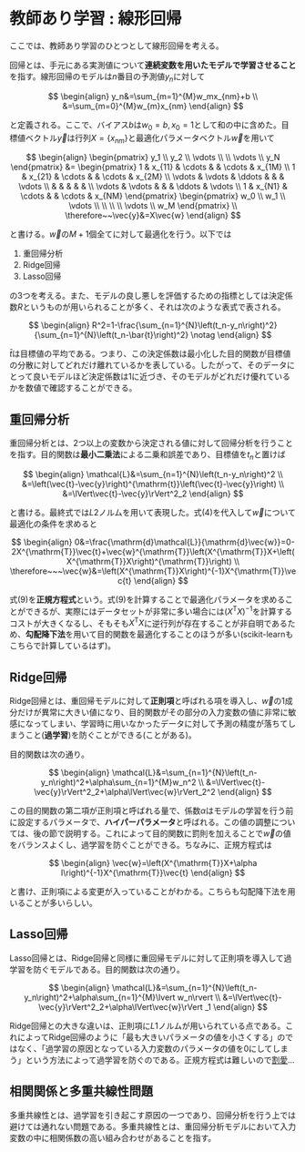 # 教師あり学習 : 線形回帰

ここでは、教師あり学習のひとつとして線形回帰を考える。

回帰とは、手元にある実測値について**連続変数を用いたモデルで学習させること**を指す。線形回帰のモデルは$n$番目の予測値$y_n$に対して

$$
\begin{align}
y_n&=\sum_{m=1}^{M}w_mx_{nm}+b \\
&=\sum_{m=0}^{M}w_{m}x_{nm}
\end{align}
$$

と定義される。ここで、バイアス$b$は$w_0=b,x_0=1$として和の中に含めた。目標値ベクトル$\vec{y}$は行列$X=\{x_{nm}\}$と最適化パラメータベクトル$\vec{w}$を用いて

$$
\begin{align}
    \begin{pmatrix}
        y_1 \\ y_2 \\ \vdots \\ \\ \vdots \\ y_N
    \end{pmatrix}
    &=
    \begin{pmatrix}
        1 & x_{11} & \cdots & & \cdots & x_{1M} \\
        1 & x_{21} & \cdots & & \cdots & x_{2M} \\
        \vdots & \vdots & \ddots & &        & \vdots \\
                &        &        & &        &        \\
        \vdots & \vdots &        & & \ddots & \vdots \\
        1 & x_{N1} & \cdots & & \cdots & x_{NM}
    \end{pmatrix}
    \begin{pmatrix}
        w_0 \\ w_1 \\ \vdots \\ \\ \\ \\ \vdots \\ w_M
    \end{pmatrix} \\
    \therefore~~\vec{y}&=X\vec{w}
\end{align}
$$

と書ける。$\vec{w}$の$M+1$個全てに対して最適化を行う。以下では

1. 重回帰分析
2. Ridge回帰
3. Lasso回帰

の3つを考える。また、モデルの良し悪しを評価するための指標としては決定係数$R$というものが用いられることが多く、それは次のような表式で表される。

$$
\begin{align}
    R^2=1-\frac{\sum_{n=1}^{N}\left(t_n-y_n\right)^2}{\sum_{n=1}^{N}\left(t_n-\bar{t}\right)^2} \notag
\end{align}
$$

$\bar{t}$は目標値の平均である。つまり、この決定係数は最小化した目的関数が目標値の分散に対してどれだけ離れているかを表している。したがって、そのデータにとって良いモデルほど決定係数は1に近づき、そのモデルがどれだけ優れているかを数値で確認することができる。

## 重回帰分析

重回帰分析とは、2つ以上の変数から決定される値に対して回帰分析を行うことを指す。目的関数は**最小二乗法**による二乗和誤差であり、目標値を$t_n$と置けば

$$
\begin{align}
    \mathcal{L}&=\sum_{n=1}^{N}\left(t_n-y_n\right)^2 \\
    &=\left(\vec{t}-\vec{y}\right)^{\mathrm{t}}\left(\vec{t}-\vec{y}\right) \\
    &=\lVert\vec{t}-\vec{y}\rVert^2_2
\end{align}
$$

と書ける。最終式では$L2$ノルムを用いて表現した。式(4)を代入して$\vec{w}$について最適化の条件を求めると

$$
\begin{align}
    0&=\frac{\mathrm{d}\mathcal{L}}{\mathrm{d}\vec{w}}=0-2X^{\mathrm{T}}\vec{t}+\vec{w}^{\mathrm{T}}\left(X^{\mathrm{T}}X+\left(X^{\mathrm{T}}X\right)^{\mathrm{T}}\right) \\
    \therefore~~~\vec{w}&=\left(X^{\mathrm{T}}X\right)^{-1}X^{\mathrm{T}}\vec{t}
\end{align}
$$

式(9)を**正規方程式**という。式(9)を計算することで最適化パラメータを求めることができるが、実際にはデータセットが非常に多い場合には$\left(X^{\mathrm{T}}X\right)^{-1}$を計算するコストが大きくなるし、そもそも$X^{\mathrm{T}}X$に逆行列が存在することが非自明であるため、**勾配降下法**を用いて目的関数を最適化することのほうが多い(scikit-learnもこちらで計算しているはず)。

## Ridge回帰

Ridge回帰とは、重回帰モデルに対して**正則項**と呼ばれる項を導入し、$\vec{w}$の1成分だけが異常に大きい値になり、目的関数がその部分の入力変数の値に非常に敏感になってしまい、学習時に用いなかったデータに対して予測の精度が落ちてしまうこと(**過学習**)を防ぐことができる(ことがある)。

目的関数は次の通り。

$$
\begin{align}
    \mathcal{L}&=\sum_{n=1}^{N}\left(t_n-y_n\right)^2+\alpha\sum_{n=1}^{M}w_n^2 \\
    &=\lVert\vec{t}-\vec{y}\rVert^2_2+\alpha\lVert\vec{w}\rVert_2^2
\end{align}
$$

この目的関数の第二項が正則項と呼ばれる量で、係数$\alpha$はモデルの学習を行う前に設定するパラメータで、**ハイパーパラメータ**と呼ばれる。この値の調整については、後の節で説明する。これによって目的関数に罰則を加えることで$\vec{w}$の値をバランスよくし、過学習を防ぐことができる。ちなみに、正規方程式は

$$
\begin{align}
    \vec{w}=\left(X^{\mathrm{T}}X+\alpha I\right)^{-1}X^{\mathrm{T}}\vec{t}
\end{align}
$$

と書け、正則項による変更が入っていることがわかる。こちらも勾配降下法を用いることが多いらしい。

## Lasso回帰

Lasso回帰とは、Ridge回帰と同様に重回帰モデルに対して正則項を導入して過学習を防ぐモデルである。目的関数は次の通り。

$$
\begin{align}
    \mathcal{L}&=\sum_{n=1}^{N}\left(t_n-y_n\right)^2+\alpha\sum_{n=1}^{M}\lvert w_n\rvert \\
    &=\lVert\vec{t}-\vec{y}\rVert^2_2+\alpha\lVert\vec{w}\rVert _1
\end{align}
$$

Ridge回帰との大きな違いは、正則項に$L1$ノルムが用いられている点である。これによってRidge回帰のように「最も大きいパラメータの値を小さくする」のではなく、「過学習の原因となっている入力変数のパラメータの値を0にしてしまう」という方法によって過学習を防ぐのである。正規方程式は難しいので[割愛](https://qiita.com/torahirod/items/a79e255171709c777c3a)...

## 相関関係と多重共線性問題

多重共線性とは、過学習を引き起こす原因の一つであり、回帰分析を行う上では避けては通れない問題である。多重共線性とは、重回帰分析モデルにおいて入力変数の中に相関係数の高い組み合わせがあることを指す。
